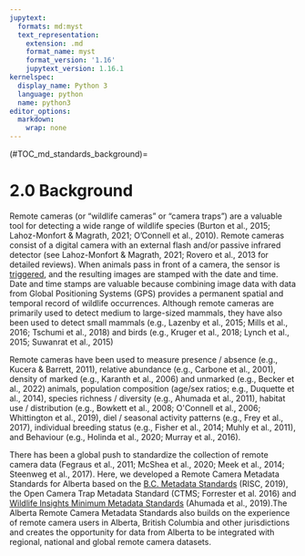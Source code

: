 ```yaml
---
jupytext:
  formats: md:myst
  text_representation:
    extension: .md
    format_name: myst
    format_version: '1.16'
    jupytext_version: 1.16.1
kernelspec:
  display_name: Python 3
  language: python
  name: python3
editor_options: 
  markdown: 
    wrap: none
---
```


(#TOC_md_standards_background)=

# 2.0 Background

Remote cameras (or “wildlife cameras” or “camera traps”) are a valuable tool for detecting a wide range of wildlife species (Burton et al., 2015; Lahoz-Monfort & Magrath, 2021; O’Connell et al., 2010). Remote cameras consist of a digital camera with an external flash and/or passive infrared detector (see Lahoz-Monfort & Magrath, 2021; Rovero et al., 2013 for detailed reviews). When animals pass in front of a camera, the sensor is [triggered](/3_glossary/3_Glossary.md#trigger_event), and the resulting images are stamped with the date and time. Date and time stamps are valuable because combining image data with data from Global Positioning Systems (GPS) provides a permanent spatial and temporal record of wildlife occurrences. Although remote cameras are primarily used to detect medium to large-sized mammals, they have also been used to detect small mammals (e.g., Lazenby et al., 2015; Mills et al., 2016; Tschumi et al., 2018) and birds (e.g., Kruger et al., 2018; Lynch et al., 2015; Suwanrat et al., 2015)

Remote cameras have been used to measure presence / absence (e.g., Kucera & Barrett, 2011), relative abundance (e.g., Carbone et al., 2001), density of marked (e.g., Karanth et al., 2006) and unmarked (e.g., Becker et al., 2022) animals, population composition (age/sex ratios; e.g., Duquette et al., 2014), species richness / diversity (e.g., Ahumada et al., 2011), habitat use / distribution (e.g., Bowkett et al., 2008; O'Connell et al., 2006; Whittington et al., 2019), diel / seasonal activity patterns (e.g., Frey et al., 2017), individual breeding status (e.g., Fisher et al., 2014; Muhly et al., 2011), and Behaviour (e.g., Holinda et al., 2020; Murray et al., 2016).

There has been a global push to standardize the collection of remote camera data (Fegraus et al., 2011; McShea et al., 2020; Meek et al., 2014; Steenweg et al., 2017). Here, we developed a Remote Camera Metadata Standards for Alberta based on the [B.C. Metadata Standards](https://www2.gov.bc.ca/assets/gov/environment/natural-resource-stewardship/nr-laws-policy/risc/wcmp_v1.pdf) (RISC, 2019), the Open Camera Trap Metadata Standard (CTMS; Forrester et al. 2016) and [Wildlife Insights Minimum Metadata Standards](https://docs.google.com/spreadsheets/d/1Jg-WybmVeGlWGrbPpwuwJCgranOV1r3M_LrzELttfK0/edit#gid=412365965) (Ahumada et al., 2019).The Alberta Remote Camera Metadata Standards also builds on the experience of remote camera users in Alberta, British Columbia and other jurisdictions and creates the opportunity for data from Alberta to be integrated with regional, national and global remote camera datasets.
